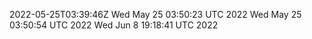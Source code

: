 2022-05-25T03:39:46Z
Wed May 25 03:50:23 UTC 2022
Wed May 25 03:50:54 UTC 2022
Wed Jun  8 19:18:41 UTC 2022
